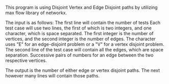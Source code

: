 This program is using Disjoint Vertex and Edge Disjoint paths by utilizing max flow library of networkx.

The input is as follows:
The first line will contain the number of tests
Each test case will use two lines, the first of which is two integers, and one character, which is space separated. The first integer is the number of vertices, and the second integer is the number of edges. The character uses "E" for an edge-disjoint problem or a "V" for a vertex disjoint problem. 
The second line of the test case will contain all the edges, which are space separation. Successive pairs of numbers for an edge between the two respective vertices. 

The output is the number of either edge or vertex disjoint paths. The next however many lines will contain those paths. 